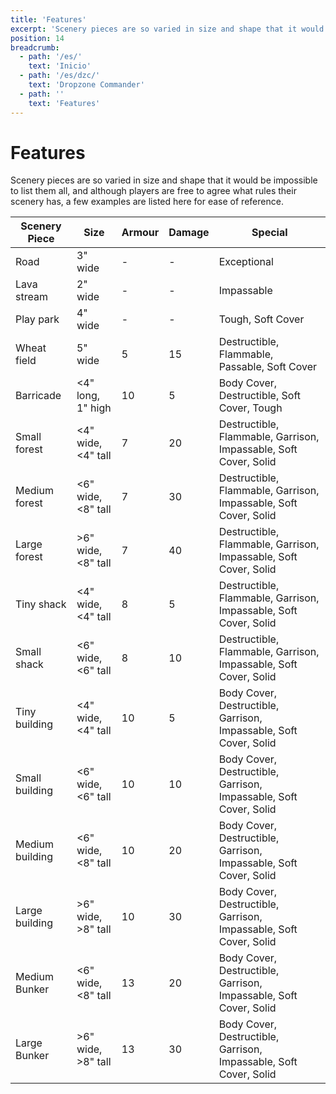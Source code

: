 ```yaml
---
title: 'Features'
excerpt: 'Scenery pieces are so varied in size and shape that it would be impossible to list them all, and although players are free to agree what rules their scenery has, a few examples are listed here for ease of reference.'
position: 14
breadcrumb:
  - path: '/es/'
    text: 'Inicio'
  - path: '/es/dzc/'
    text: 'Dropzone Commander'
  - path: ''
    text: 'Features'
---
```


# Features

Scenery pieces are so varied in size and shape that it would be impossible to list them all, and although players are free to agree what rules their scenery has, a few examples are listed here for ease of reference.

<table>
  <thead>
    <tr>
      <th>Scenery Piece</th>
      <th>Size</th>
      <th>Armour</th>
      <th>Damage</th>
      <th>Special</th>
    </tr>
  </thead>
  <tbody>
    <tr>
      <td>Road</td>
      <td>3&quot; wide</td>
      <td>-</td>
      <td>-</td>
      <td>Exceptional</td>
    </tr>
    <tr>
      <td>Lava stream</td>
      <td>2&quot; wide</td>
      <td>-</td>
      <td>-</td>
      <td>Impassable</td>
    </tr>
    <tr>
      <td>Play park</td>
      <td>4&quot; wide</td>
      <td>-</td>
      <td>-</td>
      <td>Tough, Soft Cover</td>
    </tr>
    <tr>
      <td>Wheat field</td>
      <td>5&quot; wide</td>
      <td>5</td>
      <td>15</td>
      <td>Destructible, Flammable, Passable, Soft Cover</td>
    </tr>
    <tr>
      <td>Barricade</td>
      <td>&lt;4&quot; long, 1&quot; high</td>
      <td>10</td>
      <td>5</td>
      <td>Body Cover, Destructible, Soft Cover, Tough</td>
    </tr>
    <tr>
      <td>Small forest</td>
      <td>&lt;4&quot; wide, &lt;4&quot; tall</td>
      <td>7</td>
      <td>20</td>
      <td>Destructible, Flammable, Garrison, Impassable, Soft Cover, Solid</td>
    </tr>
    <tr>
      <td>Medium forest</td>
      <td>&lt;6&quot; wide, &lt;8&quot; tall</td>
      <td>7</td>
      <td>30</td>
      <td>Destructible, Flammable, Garrison, Impassable, Soft Cover, Solid</td>
    </tr>
    <tr>
      <td>Large forest</td>
      <td>&gt;6&quot; wide, &lt;8&quot; tall</td>
      <td>7</td>
      <td>40</td>
      <td>Destructible, Flammable, Garrison, Impassable, Soft Cover, Solid</td>
    </tr>
    <tr>
      <td>Tiny shack</td>
      <td>&lt;4&quot; wide, &lt;4&quot; tall</td>
      <td>8</td>
      <td>5</td>
      <td>Destructible, Flammable, Garrison, Impassable, Soft Cover, Solid</td>
    </tr>
    <tr>
      <td>Small shack</td>
      <td>&lt;6&quot; wide, &lt;6&quot; tall</td>
      <td>8</td>
      <td>10</td>
      <td>Destructible, Flammable, Garrison, Impassable, Soft Cover, Solid</td>
    </tr>
    <tr>
      <td>Tiny building</td>
      <td>&lt;4&quot; wide, &lt;4&quot; tall</td>
      <td>10</td>
      <td>5</td>
      <td>Body Cover, Destructible, Garrison, Impassable, Soft Cover, Solid</td>
    </tr>
    <tr>
      <td>Small building</td>
      <td>&lt;6&quot; wide, &lt;6&quot; tall</td>
      <td>10</td>
      <td>10</td>
      <td>Body Cover, Destructible, Garrison, Impassable, Soft Cover, Solid</td>
    </tr>
    <tr>
      <td>Medium building</td>
      <td>&lt;6&quot; wide, &lt;8&quot; tall</td>
      <td>10</td>
      <td>20</td>
      <td>Body Cover, Destructible, Garrison, Impassable, Soft Cover, Solid</td>
    </tr>
    <tr>
      <td>Large building</td>
      <td>&gt;6&quot; wide, &gt;8&quot; tall</td>
      <td>10</td>
      <td>30</td>
      <td>Body Cover, Destructible, Garrison, Impassable, Soft Cover, Solid</td>
    </tr>
    <tr>
      <td>Medium Bunker</td>
      <td>&lt;6&quot; wide, &lt;8&quot; tall</td>
      <td>13</td>
      <td>20</td>
      <td>Body Cover, Destructible, Garrison, Impassable, Soft Cover, Solid</td>
    </tr>
    <tr>
      <td>Large Bunker</td>
      <td>&gt;6&quot; wide, &gt;8&quot; tall</td>
      <td>13</td>
      <td>30</td>
      <td>Body Cover, Destructible, Garrison, Impassable, Soft Cover, Solid</td>
    </tr>
  </tbody>
</table>
